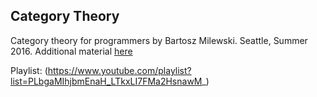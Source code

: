 ## Category Theory

Category theory for programmers by Bartosz Milewski. Seattle, Summer 2016. Additional material [here](https://bartoszmilewski.com/2014/10/28/category-theory-for-programmers-the-preface/)

Playlist: (https://www.youtube.com/playlist?list=PLbgaMIhjbmEnaH_LTkxLI7FMa2HsnawM_)
